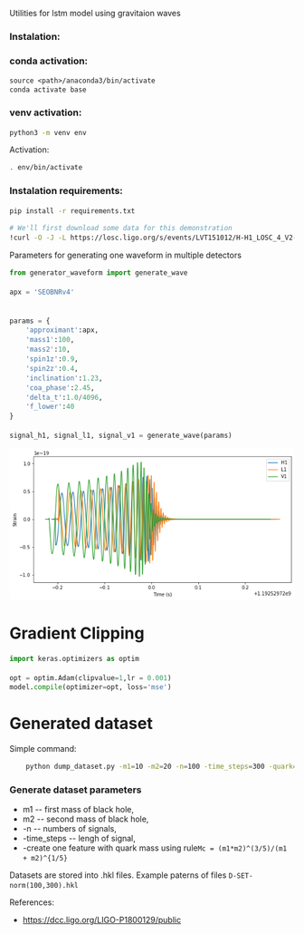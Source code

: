 Utilities for lstm model using gravitaion waves 

### Instalation: 

### conda activation:

```
source <path>/anaconda3/bin/activate
conda activate base
```

### venv activation:
```bash
python3 -m venv env
```
Activation:
```bash
. env/bin/activate
```

### Instalation requirements: 


```bash
pip install -r requirements.txt
```

```bash
# We'll first download some data for this demonstration
!curl -O -J -L https://losc.ligo.org/s/events/LVT151012/H-H1_LOSC_4_V2-1128678884-32.gwf
```

Parameters for generating one waveform in multiple detectors
```python
from generator_waveform import generate_wave

apx = 'SEOBNRv4'


params = {
    'approximant':apx,
    'mass1':100,
    'mass2':10,
    'spin1z':0.9,
    'spin2z':0.4,
    'inclination':1.23,
    'coa_phase':2.45,
    'delta_t':1.0/4096,
    'f_lower':40
}

signal_h1, signal_l1, signal_v1 = generate_wave(params)
```
![alt text]( img/wave.png  "genrating one wave")

# Gradient Clipping 
```python
import keras.optimizers as optim

opt = optim.Adam(clipvalue=1,lr = 0.001)
model.compile(optimizer=opt, loss='mse')
```

# Generated dataset 

Simple command: 
```bash
	python dump_dataset.py -m1=10 -m2=20 -n=100 -time_steps=300 -quark=True
```

### Generate dataset parameters

* m1 -- first mass of black hole, 
* m2 -- second mass of black hole,
* -n  -- numbers of signals,
* -time_steps -- lengh of signal,
* -create one feature with quark mass using rule```Mc = (m1*m2)^(3/5)/(m1 + m2)^{1/5}```

Datasets are stored into .hkl files. Example paterns of files ```D-SET-norm(100,300).hkl```


References:
* https://dcc.ligo.org/LIGO-P1800129/public
